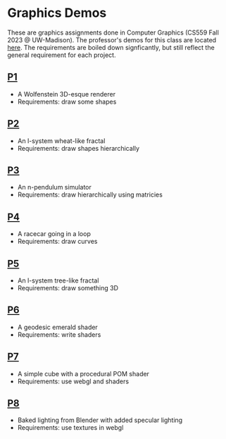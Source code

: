 # Graphics Demos

These are graphics assignments done in Computer Graphics (CS559 Fall 2023 @ UW-Madison).
The professor's demos for this class are located [here](https://github.com/sifakis/CS559F23_Demos).
The requirements are boiled down signficantly, but still reflect the general requirement for each project. 

## [P1](https://pages.github.com/IyadHamid/GraphicsDemos/P1/P1.html)
- A Wolfenstein 3D-esque renderer
- Requirements: draw some shapes
## [P2](https://pages.github.com/IyadHamid/GraphicsDemos/P2/P2.html)
- An l-system wheat-like fractal
- Requirements: draw shapes hierarchically
## [P3](https://pages.github.com/IyadHamid/GraphicsDemos/P3/P3.html)
- An n-pendulum simulator
- Requirements: draw hierarchically using matricies
## [P4](https://pages.github.com/IyadHamid/GraphicsDemos/P4/P4.html)
- A racecar going in a loop
- Requirements: draw curves
## [P5](https://pages.github.com/IyadHamid/GraphicsDemos/P5/P5.html)
- An l-system tree-like fractal
- Requirements: draw something 3D
## [P6](https://pages.github.com/IyadHamid/GraphicsDemos/P6/P6.html)
- A geodesic emerald shader
- Requirements: write shaders
## [P7](https://pages.github.com/IyadHamid/GraphicsDemos/P7/P7.html)
- A simple cube with a procedural POM shader
- Requirements: use webgl and shaders
## [P8](https://pages.github.com/IyadHamid/GraphicsDemos/P8/P8.html)
- Baked lighting from Blender with added specular lighting
- Requirements: use textures in webgl